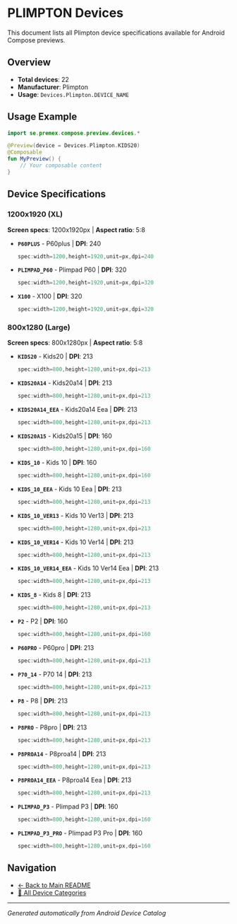 # PLIMPTON Devices

This document lists all Plimpton device specifications available for Android Compose previews.

## Overview

- **Total devices**: 22
- **Manufacturer**: Plimpton
- **Usage**: `Devices.Plimpton.DEVICE_NAME`

## Usage Example

```kotlin
import se.premex.compose.preview.devices.*

@Preview(device = Devices.Plimpton.KIDS20)
@Composable
fun MyPreview() {
    // Your composable content
}
```

## Device Specifications

### 1200x1920 (XL)

**Screen specs**: 1200x1920px | **Aspect ratio**: 5:8

- **`P60PLUS`** - P60plus | **DPI**: 240
  ```kotlin
  spec:width=1200,height=1920,unit=px,dpi=240
  ```

- **`PLIMPAD_P60`** - Plimpad P60 | **DPI**: 320
  ```kotlin
  spec:width=1200,height=1920,unit=px,dpi=320
  ```

- **`X100`** - X100 | **DPI**: 320
  ```kotlin
  spec:width=1200,height=1920,unit=px,dpi=320
  ```

### 800x1280 (Large)

**Screen specs**: 800x1280px | **Aspect ratio**: 5:8

- **`KIDS20`** - Kids20 | **DPI**: 213
  ```kotlin
  spec:width=800,height=1280,unit=px,dpi=213
  ```

- **`KIDS20A14`** - Kids20a14 | **DPI**: 213
  ```kotlin
  spec:width=800,height=1280,unit=px,dpi=213
  ```

- **`KIDS20A14_EEA`** - Kids20a14 Eea | **DPI**: 213
  ```kotlin
  spec:width=800,height=1280,unit=px,dpi=213
  ```

- **`KIDS20A15`** - Kids20a15 | **DPI**: 160
  ```kotlin
  spec:width=800,height=1280,unit=px,dpi=160
  ```

- **`KIDS_10`** - Kids 10 | **DPI**: 160
  ```kotlin
  spec:width=800,height=1280,unit=px,dpi=160
  ```

- **`KIDS_10_EEA`** - Kids 10 Eea | **DPI**: 213
  ```kotlin
  spec:width=800,height=1280,unit=px,dpi=213
  ```

- **`KIDS_10_VER13`** - Kids 10 Ver13 | **DPI**: 213
  ```kotlin
  spec:width=800,height=1280,unit=px,dpi=213
  ```

- **`KIDS_10_VER14`** - Kids 10 Ver14 | **DPI**: 213
  ```kotlin
  spec:width=800,height=1280,unit=px,dpi=213
  ```

- **`KIDS_10_VER14_EEA`** - Kids 10 Ver14 Eea | **DPI**: 213
  ```kotlin
  spec:width=800,height=1280,unit=px,dpi=213
  ```

- **`KIDS_8`** - Kids 8 | **DPI**: 213
  ```kotlin
  spec:width=800,height=1280,unit=px,dpi=213
  ```

- **`P2`** - P2 | **DPI**: 160
  ```kotlin
  spec:width=800,height=1280,unit=px,dpi=160
  ```

- **`P60PRO`** - P60pro | **DPI**: 213
  ```kotlin
  spec:width=800,height=1280,unit=px,dpi=213
  ```

- **`P70_14`** - P70 14 | **DPI**: 213
  ```kotlin
  spec:width=800,height=1280,unit=px,dpi=213
  ```

- **`P8`** - P8 | **DPI**: 213
  ```kotlin
  spec:width=800,height=1280,unit=px,dpi=213
  ```

- **`P8PRO`** - P8pro | **DPI**: 213
  ```kotlin
  spec:width=800,height=1280,unit=px,dpi=213
  ```

- **`P8PROA14`** - P8proa14 | **DPI**: 213
  ```kotlin
  spec:width=800,height=1280,unit=px,dpi=213
  ```

- **`P8PROA14_EEA`** - P8proa14 Eea | **DPI**: 213
  ```kotlin
  spec:width=800,height=1280,unit=px,dpi=213
  ```

- **`PLIMPAD_P3`** - Plimpad P3 | **DPI**: 160
  ```kotlin
  spec:width=800,height=1280,unit=px,dpi=160
  ```

- **`PLIMPAD_P3_PRO`** - Plimpad P3 Pro | **DPI**: 160
  ```kotlin
  spec:width=800,height=1280,unit=px,dpi=160
  ```

## Navigation

- [← Back to Main README](../../README.md)
- [📱 All Device Categories](../README.md)

---
*Generated automatically from Android Device Catalog*
